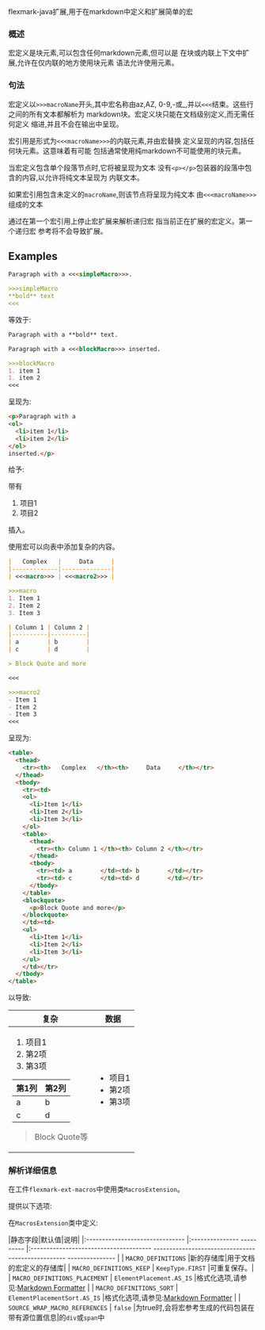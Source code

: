 flexmark-java扩展,用于在markdown中定义和扩展简单的宏

### 概述

宏定义是块元素,可以包含任何markdown元素,但可以是
在块或内联上下文中扩展,允许在仅内联的地方使用块元素
语法允许使用元素。

### 句法

宏定义以`>>>macroName`开头,其中宏名称由az,AZ,
0-9,-或_,并以`<<<`结束。这些行之间的所有文本都解析为
markdown块。宏定义块只能在文档级别定义,而无需任何定义
缩进,并且不会在输出中呈现。

宏引用是形式为`<<<macroName>>>`的内联元素,并由宏替换
定义呈现的内容,包括任何块元素。这意味着有可能
包括通常使用纯markdown不可能使用的块元素。

当宏定义包含单个段落节点时,它将被呈现为文本
没有`<p></p>`包装器的段落中包含的内容,以允许将纯文本呈现为
内联文本。

如果宏引用包含未定义的`macroName`,则该节点将呈现为纯文本
由`<<<macroName>>>`组成的文本

通过在第一个宏引用上停止宏扩展来解析递归宏
指当前正在扩展的宏定义。第一个递归宏
参考将不会导致扩展。

## Examples

```markdown
Paragraph with a <<<simpleMacro>>>.

>>>simpleMacro
**bold** text
<<<
```

等效于:

```markdown
Paragraph with a **bold** text.
```

```markdown
Paragraph with a <<<blockMacro>>> inserted.

>>>blockMacro
1. item 1
1. item 2
<<<
```

呈现为:

```html
<p>Paragraph with a 
<ol>
  <li>item 1</li>
  <li>item 2</li>
</ol>
inserted.</p>
```

给予:

<p>带有
<ol>
  <li>项目1 </li>
  <li>项目2 </li>
</ol>
插入。</p>


使用宏可以向表中添加复杂的内容。

```markdown
|   Complex   |     Data     |
|-------------|--------------|
| <<<macro>>> | <<<macro2>>> |

>>>macro
1. Item 1
2. Item 2
3. Item 3

| Column 1 | Column 2 |
|----------|----------|
| a        | b        |
| c        | d        |

> Block Quote and more

<<<

>>>macro2
- Item 1
- Item 2
- Item 3
<<<

```

呈现为:

```html
<table>
  <thead>
    <tr><th>   Complex   </th><th>     Data     </th></tr>
  </thead>
  <tbody>
    <tr><td> 
    <ol>
      <li>Item 1</li>
      <li>Item 2</li>
      <li>Item 3</li>
    </ol>
    <table>
      <thead>
        <tr><th> Column 1 </th><th> Column 2 </th></tr>
      </thead>
      <tbody>
        <tr><td> a        </td><td> b        </td></tr>
        <tr><td> c        </td><td> d        </td></tr>
      </tbody>
    </table>
    <blockquote>
      <p>Block Quote and more</p>
    </blockquote>
    </td><td> 
    <ul>
      <li>Item 1</li>
      <li>Item 2</li>
      <li>Item 3</li>
    </ul>
    </td></tr>
  </tbody>
</table>
```

以导致:

<table>
  <thead>
    <tr> <th>复杂</th> <th>数据</th> </tr>
  </thead>
  <body>
    <tr> <td>
    <ol>
      <li>项目1 </li>
      <li>第2项</li>
      <li>第3项</li>
    </ol>
    <table>
      <thead>
        <tr> <th>第1列</th> <th>第2列</th> </tr>
      </thead>
      <body>
        <tr> <td> a </td> <td> b </td> </tr>
        <tr> <td> c </td> <td> d </td> </tr>
      </tbody>
    </table>
    <blockquote>
      <p> Block Quote等</p>
    </blockquote>
    </td> <td>
    <ul>
      <li>项目1 </li>
      <li>第2项</li>
      <li>第3项</li>
    </ul>
    </td> </tr>
  </tbody>
</table>

### 解析详细信息

在工件`flexmark-ext-macros`中使用类`MacrosExtension`。

提供以下选项:

在`MacrosExtension`类中定义:

|静态字段|默认值|说明|
|:------------------------------- |:--------------- ---------- |:-------------------------------------- -------------------------------------------------- --------------- |
| `MACRO_DEFINITIONS` |新的存储库|用于文档的宏定义的存储库|
| `MACRO_DEFINITIONS_KEEP` | `KeepType.FIRST` |可重复保存。|
| `MACRO_DEFINITIONS_PLACEMENT` | `ElementPlacement.AS_IS` |格式化选项,请参见:[Markdown Formatter](Markdown-Formatter) |
| `MACRO_DEFINITIONS_SORT` | `ElementPlacementSort.AS_IS` |格式化选项,请参见:[Markdown Formatter](Markdown-Formatter) |
| `SOURCE_WRAP_MACRO_REFERENCES` | `false` |为true时,会将宏参考生成的代码包装在带有源位置信息|的`div`或`span`中